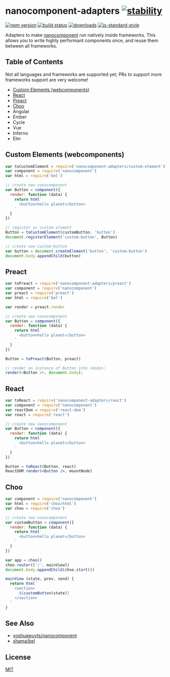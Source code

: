 # nanocomponent-adapters [![stability][0]][1]
[![npm version][2]][3] [![build status][4]][5]
[![downloads][8]][9] [![js-standard-style][10]][11]

Adapters to make [nanocomponent][nc] run natively inside frameworks. This
allows you to write highly performant components once, and reuse them between
all frameworks.

## Table of Contents
Not all languages and frameworks are supported yet; PRs to support more
frameworks support are very welcome!
- [Custom Elements (webcomponents)](#custom-elements-webcomponents)
- [React](#react)
- [Preact](#preact)
- [Choo](#choo)
- Angular
- Ember
- Cycle
- Vue
- Inferno
- Elm

## Custom Elements (webcomponents)
```js
var toCustomElement = require('nanocomponent-adapters/custom-element')
var component = require('nanocomponent')
var html = require('bel')

// create new nanocomponent
var Button = component({
  render: function (data) {
    return html`
      <button>hello planet</button>
    `
  }
})

// register as custom element
Button = toCustomElement(customButton, 'button')
document.registerElement('custom-button', Button)

// create new custom-button
var button = document.createElement('button', 'custom-button')
document.body.appendChild(button)
```

## Preact
```js
var toPreact = require('nanocomponent-adapters/preact')
var component = require('nanocomponent')
var preact = require('preact')
var html = require('bel')

var render = preact.render

// create new nanocomponent
var Button = component({
  render: function (data) {
    return html`
      <button>hello planet</button>
    `
  }
})

Button = toPreact(Button, preact)

// render an instance of Button into <body>:
render(<Button />, document.body);
```

## React
```jsx
var toReact = require('nanocomponent-adapters/react')
var component = require('nanocomponent')
var reactDom = require('react-dom')
var react = require('react')

// create new nanocomponent
var Button = component({
  render: function (data) {
    return html`
      <button>hello planet</button>
    `
  }
})

Button = toReact(Button, react)
ReactDOM.render(<Button />, mountNode)
```

## Choo
```js
var component = require('nanocomponent')
var html = require('choo/html')
var choo = require('choo')

// create new nanocomponent
var customButton = component({
  render: function (data) {
    return html`
      <button>hello planet</button>
    `
  }
})

var app = choo()
choo.router(['/', mainView])
document.body.appendChild(choo.start())

mainView (state, prev, send) {
  return html`
    <section>
      ${customButton(state)}
    </section>
  `
}
```

## See Also
- [yoshuawuyts/nanocomponent][nc]
- [shama/bel](https://github.com/shama/bel)

## License
[MIT](https://tldrlegal.com/license/mit-license)

[0]: https://img.shields.io/badge/stability-experimental-orange.svg?style=flat-square
[1]: https://nodejs.org/api/documentation.html#documentation_stability_index
[2]: https://img.shields.io/npm/v/nanocomponent-adapters.svg?style=flat-square
[3]: https://npmjs.org/package/nanocomponent-adapters
[4]: https://img.shields.io/travis/yoshuawuyts/nanocomponent-adapters/master.svg?style=flat-square
[5]: https://travis-ci.org/yoshuawuyts/nanocomponent-adapters
[6]: https://img.shields.io/codecov/c/github/yoshuawuyts/nanocomponent-adapters/master.svg?style=flat-square
[7]: https://codecov.io/github/yoshuawuyts/nanocomponent-adapters
[8]: http://img.shields.io/npm/dm/nanocomponent-adapters.svg?style=flat-square
[9]: https://npmjs.org/package/nanocomponent-adapters
[10]: https://img.shields.io/badge/code%20style-standard-brightgreen.svg?style=flat-square
[11]: https://github.com/feross/standard
[nc]: https://github.com/yoshuawuyts/nanocomponent
